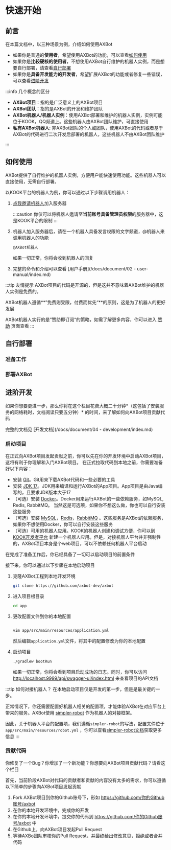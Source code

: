 # 快速开始

## 前言

在本篇文档中，以三种场景为例，介绍如何使用AXBot

- 如果你是普通的**使用者**，希望使用AXBot的功能，可以查看[如何使用](#如何使用)
- 如果你是**比较硬核的使用者**，不想使用AXBot自行维护的机器人实例，而是想要自行部署，请查看[自行部署](#自行部署)
- 如果你是**具备开发能力的开发者**，希望扩展AXBot的功能或者修复一些错误，可以查看[进阶开发](#进阶开发)

:::info 几个概念的区分

- **AXBot项目**：指的是广泛意义上的AXBot项目
- **AXBot团队**：指的是AXBot的开发和维护团队
- **AXBot机器人/机器人实例**：使用AXBot部署和维护的机器人实例，实例可能位于KOOK，QQ频道上。这些机器人由AXBot团队维护，可直接使用
- **私有AXBot机器人**: 非AXBot团队的个人或团队，使用AXBot的代码或者基于AXBot的代码进行二次开发后部署的机器人，这些机器人不由AXBot团队维护

:::

## 如何使用

AXBot提供了自行维护的机器人实例，方便用户能快速使用功能。这些机器人可以直接使用，无需自行部署。

以KOOK平台的机器人为例，你可以通过以下步骤调用机器人：

1. [点我邀请机器人](https://TBD.com)加入服务器

   :::caution
   你仅可以将机器人邀请至**当前账号具备管理员权限**的服务器中，这是KOOK平台的限制
   :::

2. 机器人加入服务器后，请在一个机器人具备发言权限的文字频道，@机器人来调用机器人的功能
   ```bash
   @AXBot机器人
   ```
   如果一切正常，你将会收到机器人的回复
3. 完整的命令和介绍可以查看 [用户手册](/docs/document/02 - user-manual/index.md)

:::tip 友情提示
AXBot项目的代码是开源的，但是这并不意味着AXBot维护的机器人实例是免费的。

AXBot机器人遵循**”免费则受限，付费而优先“**的原则，这是为了机器人的更好发展

AXBot机器人实行的是”赞助即订阅“的策略，如需了解更多内容，你可以进入 [赞助](/docs/sponsor) 页面查看
:::

## 自行部署

### 准备工作

### 部署AXBot

## 进阶开发

如果你想要更进一步，那么你将在这个栏目花费大概二十分钟*（这包括了安装服务的网络耗时，文档阅读只要五分钟）*
的时间，来了解如何向AXBot项目贡献代码

完整的文档见 [开发文档](/docs/document/04 - development/index.md)

### 启动项目

在正式向AXBot项目发起贡献之前，你可以先在你的开发环境中启动AXBot项目，这将有利于你理解和入门AXBot项目。
在正式拉取代码到本地之前，你需要准备好以下内容：

- 安装 [Git](https://git-scm.com/downloads)。Git用来下载AXBot代码和一些必要的工具
- 安装 [JDK 17](https://adoptium.net/)。JDK用来编译和运行AXBot的App项目。App项目是由Java编写的，且要求JDK版本大于17
- （可选）安装 [Docker](https://www.docker.com/)。Docker用来运行AXBot的一些依赖服务，如MySQL, Redis, RabbitMQ。
  当然这是可选项，如果你不想这么做，你也可以自行安装这些服务
- （可选）安装 [MySQL](https://www.mysql.com/cn/)，[Redis](https://redis.io/)，[RabbitMQ](https://www.rabbitmq.com/)
  。这些服务是AXBot的依赖服务，如果你不想使用Docker，你可以自行安装这些服务
- （可选）可用的机器人应用。KOOK的机器人创建和调试方便，你可以到 [KOOK开发者平台](https://developer.kookapp.cn/app/index)
  新建一个机器人应用。但是，对接机器人平台并非强制性的，AXBot项目本身是个web项目，可以不依赖任何机器人平台启动

在完成了准备工作后，你已经具备了一切可以启动项目的前置条件

接下来，你可以通过以下步骤在本地启动项目

1. 克隆AXBot工程到本地开发环境
    ```bash 
    git clone https://github.com/axbot-dev/axbot
    ```

2. 进入项目根目录
    ```bash
    cd app
    ```

3. 更改配置文件到你的本地配置
    ```bash
   
    vim app/src/main/resources/application.yml
    ```
   然后编辑`application.yml`文件，将其中的配置修改为你的本地配置
4. 启动项目
    ```bash
    ./gradlew bootRun
    ```
   如果一切正常，你将会看到项目启动成功的日志。同时，你可以访问 [http://localhost:9999/api/swagger-ui/index.html](http://localhost:9999/api/swagger-ui/index.html)
   来查看项目的API文档

:::tip 如何对接机器人？
在本地启动项目仅是开发的第一步，但是是最关键的一步。

正常情况下，你还需要配置好机器人相关的配置项，才能体验AXBot在对应平台上带来的服务。AXBot使用 [simpler-robot](https://github.com/simple-robot/simpler-robot)
作为机器人的对接框架。

因此，关于机器人平台的配置项，我们遵循`simpler-robot`的写法，配置文件位于`app/src/main/resources/robot.yml`
，你可以查看[simpler-robot文档](https://simbot.forte.love/docs/spring-boot/)获取更多信息
:::

### 贡献代码

你修复了一个Bug？你增加了一个新功能？你想要向AXBot项目贡献代码？请看这个栏目

首先，当前阶段AXBot对代码的贡献者和贡献的内容没有太多的需求，你可以遵循以下简单的步骤向AXBot项目发起贡献

1. Fork AXBot项目到你的Github账号下，形如 https://github.com/你的Github账号/axbot
2. 在你的本地开发环境中，完成你的开发
3. 在你的本地开发环境中，提交你的代码到 https://github.com/你的Github账号/axbot 中
4. 在Github上，向AXBot项目发起Pull Request
5. 等待AXBo团队审核你的Pull Request，并最终给出修改意见，拒绝或者合并代码
